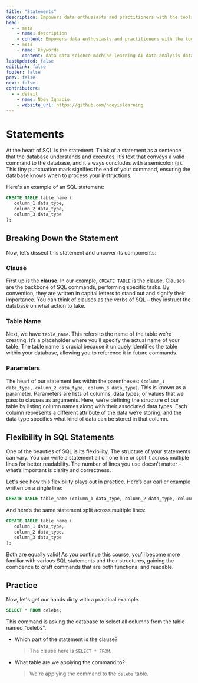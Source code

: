 ```yaml
---
title: "Statements"
description: Empowers data enthusiasts and practitioners with the tools and knowledge to unlock the potential of data.
head:
  - - meta
    - name: description
    - content: Empowers data enthusiasts and practitioners with the tools and knowledge to unlock the potential of data.
  - - meta
    - name: keywords
      content: data data science machine learning AI data analysis data-driven data enthusiasts data practitioners
lastUpdated: false
editLink: false
footer: false
prev: false
next: false
contributors:
  - - detail
    - name: Noey Ignacio
    - website_url: https://github.com/noeyislearning
---
```


# Statements

At the heart of SQL is the statement. Think of a statement as a sentence that the database understands and executes. It’s text that conveys a valid command to the database, and it always concludes with a semicolon (`;`). This tiny punctuation mark signifies the end of your command, ensuring the database knows when to process your instructions.

Here's an example of an SQL statement:

```sql :line-numbers
CREATE TABLE table_name (
   column_1 data_type,
   column_2 data_type,
   column_3 data_type
);
```

## Breaking Down the Statement

Now, let’s dissect this statement and uncover its components:

### Clause

First up is the **clause**. In our example, `CREATE TABLE` is the clause. Clauses are the backbone of SQL commands, performing specific tasks. By convention, they are written in capital letters to stand out and signify their importance. You can think of clauses as the verbs of SQL – they instruct the database on what action to take.

### Table Name

Next, we have `table_name`. This refers to the name of the table we’re creating. It’s a placeholder where you’ll specify the actual name of your table. The table name is crucial because it uniquely identifies the table within your database, allowing you to reference it in future commands.

### Parameters

The heart of our statement lies within the parentheses: `(column_1 data_type, column_2 data_type, column_3 data_type)`. This is known as a parameter. Parameters are lists of columns, data types, or values that we pass to clauses as arguments. Here, we’re defining the structure of our table by listing column names along with their associated data types. Each column represents a different attribute of the data we’re storing, and the data type specifies what kind of data can be stored in that column.

## Flexibility in SQL Statements

One of the beauties of SQL is its flexibility. The structure of your statements can vary. You can write a statement all on one line or split it across multiple lines for better readability. The number of lines you use doesn’t matter – what’s important is clarity and correctness.

Let's see how this flexibility plays out in practice. Here’s our earlier example written on a single line:

```sql :line-numbers
CREATE TABLE table_name (column_1 data_type, column_2 data_type, column_3 data_type);
```

And here’s the same statement split across multiple lines:

```sql :line-numbers
CREATE TABLE table_name (
   column_1 data_type,
   column_2 data_type,
   column_3 data_type
);
```

Both are equally valid! As you continue this course, you’ll become more familiar with various SQL statements and their structures, gaining the confidence to craft commands that are both functional and readable.

## Practice

Now, let's get our hands dirty with a practical example.

```sql :line-numbers
SELECT * FROM celebs;
```

This command is asking the database to select all columns from the table named "celebs".

- Which part of the statement is the clause?

  > The clause here is `SELECT * FROM`.

- What table are we applying the command to?

  > We're applying the command to the `celebs` table.

